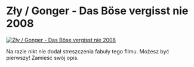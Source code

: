 Zły / Gonger - Das Böse vergisst nie 2008 
=============
[![Zły / Gonger - Das Böse vergisst nie 2008 ](http://vidos.pl/images/player.gif)](http://vidos.pl/zly-gonger-das-bse-vergisst-nie-2008)

 Na razie nikt nie dodał streszczenia fabuły tego filmu. Możesz być pierwszy! Zamieść swój opis.
